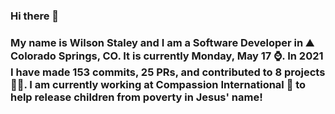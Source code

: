 ### Hi there 👋

### My name is Wilson Staley and I am a Software Developer in ⛰ Colorado Springs, CO.  It is currently Monday, May 17 ⌚. In 2021 I have made 153 commits, 25 PRs, and contributed to 8 projects 👨‍💻. I am currently working at Compassion International 🏢 to help release children from poverty in Jesus' name!